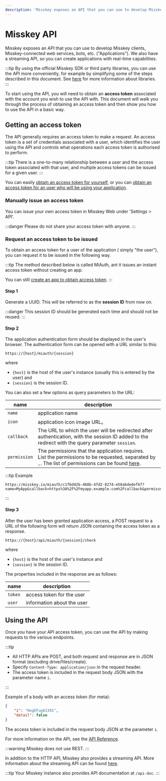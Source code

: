 ```yaml
---
description: 'Misskey exposes an API that you can use to develop Misskey clients, Misskey-connected web services, bots, etc. ("Applications").'
---
```


# Misskey API
Misskey exposes an API that you can use to develop Misskey clients, Misskey-connected web services, bots, etc. ("Applications").
We also have a streaming API, so you can create applications with real-time capabilities.

:::tip
By using the official Misskey SDK or third party libraries, you can use the API more conveniently, for example by simplifying some of the steps described in this document.
See [here](TODO) for more information about libraries.
:::

To start using the API, you will need to obtain an **access token** associated with the account you wish to use the API with.
This document will walk you through the process of obtaining an access token and then show you how to use the API in a basic way.

## Getting an access token
The API generally requires an access token to make a request.
An access token is a set of credentials associated with a user, which identifies the user using the API and controls what operations each access token is authorised to perform.

:::tip
There is a one-to-many relationship between a user and the access token associated with that user, and multiple access tokens can be issued for a given user.
:::

You can easily [obtain an access token for yourself](#Manually-issue-an-access-token), or you can [obtain an access token for an user who will be using your application](#Request-an-access-token-to-be-issued).

### Manually issue an access token
You can issue your own access token in Misskey Web under 'Settings > API'.

:::danger
Please do not share your access token with anyone.
:::

### Request an access token to be issued
To obtain an access token for a user of the application ( simply "the user"), you can request it to be issued in the following way.

:::tip
The method described below is called MiAuth, ant it issues an instant access token without creating an app.

You can still [create an app to obtain access token](./app.md).
:::

#### Step 1
Generate a UUID. This will be referred to as the **session ID** from now on.

:::danger
This session ID should be generated each time and should not be reused.
:::

#### Step 2
The application authentication form should be displayed in the user's browser. The authentication form can be opened with a URL similar to this:

```:no-line-numbers
https://{host}/miauth/{session}
```

where
- `{host}` is the host of the user's instance (usually this is entered by the user) and
- `{session}` is the session ID.

You can also set a few options as query parameters to the URL:

| name | description |
| ---- | ---- |
| `name` | application name |
| `icon` | application icon image URL。 |
| `callback` | The URL to which the user will be redirected after authentication, with the session ID added to the redirect with the query parameter `session`. |
| `permission` | The permissions that the application requires. <br>List the permissions to be requested, separated by `,`. The list of permissions can be found [here](TODO). |

:::tip Example
```:no-line-numbers
https://misskey.io/miauth/c1f6d42b-468b-4fd2-8274-e58abdedef6f?name=MyApp&callback=https%3A%2F%2Fmyapp.example.com%2Fcallback&permisson=write:notes,write:following,read:drive
```
:::

#### Step 3
After the user has been granted application access, a POST request to a URL of the following form will return JSON containing the access token as a response.

```:no-line-numbers
https://{host}/api/miauth/{session}/check
```

where
- `{host}` is the host of the user's instance and
- `{session}` is the session ID.

The properties included in the response are as follows:

| name | description |
| ---- | ---- |
| `token` | access token for the user |
| `user` | information about the user |

## Using the API
Once you have your API access token, you can use the API by making requests to the various endpoints.

:::tip

- All HTTP APIs are POST, and both request and response are in JSON format (excluding drive/files/create).
- Specify `Content-Type: application/json` in the request header.
- The access token is included in the request body JSON with the parameter name `i`.

:::

Example of a body with an access token (for meta):

```json
{
    "i": "HogEFugA1341",
    "detail": false
}
```

The access token is included in the request body JSON at the parameter `i`.

For more information on the API, see the [API Reference](./endpoints.html).

:::warning
Misskey does not use REST.
:::

In addition to the HTTP API, Misskey also provides a streaming API. More information about the streaming API can be found [here](./streaming/).

:::tip
Your Misskey instance also provides API documentation at `/api-doc`.
:::
